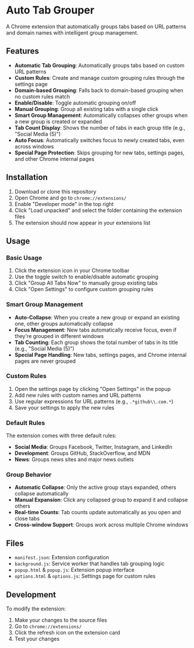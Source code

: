 # Auto Tab Grouper

A Chrome extension that automatically groups tabs based on URL patterns and domain names with intelligent group management.

## Features

- **Automatic Tab Grouping**: Automatically groups tabs based on custom URL patterns
- **Custom Rules**: Create and manage custom grouping rules through the settings page
- **Domain-based Grouping**: Falls back to domain-based grouping when no custom rules match
- **Enable/Disable**: Toggle automatic grouping on/off
- **Manual Grouping**: Group all existing tabs with a single click
- **Smart Group Management**: Automatically collapses other groups when a new group is created or expanded
- **Tab Count Display**: Shows the number of tabs in each group title (e.g., "Social Media (5)")
- **Auto Focus**: Automatically switches focus to newly created tabs, even across windows
- **Special Page Protection**: Skips grouping for new tabs, settings pages, and other Chrome internal pages

## Installation

1. Download or clone this repository
2. Open Chrome and go to `chrome://extensions/`
3. Enable "Developer mode" in the top right
4. Click "Load unpacked" and select the folder containing the extension files
5. The extension should now appear in your extensions list

## Usage

### Basic Usage

1. Click the extension icon in your Chrome toolbar
2. Use the toggle switch to enable/disable automatic grouping
3. Click "Group All Tabs Now" to manually group existing tabs
4. Click "Open Settings" to configure custom grouping rules

### Smart Group Management

- **Auto-Collapse**: When you create a new group or expand an existing one, other groups automatically collapse
- **Focus Management**: New tabs automatically receive focus, even if they're grouped in different windows
- **Tab Counting**: Each group shows the total number of tabs in its title (e.g., "Social Media (5)")
- **Special Page Handling**: New tabs, settings pages, and Chrome internal pages are never grouped

### Custom Rules

1. Open the settings page by clicking "Open Settings" in the popup
2. Add new rules with custom names and URL patterns
3. Use regular expressions for URL patterns (e.g., `.*github\\.com.*`)
4. Save your settings to apply the new rules

### Default Rules

The extension comes with three default rules:

- **Social Media**: Groups Facebook, Twitter, Instagram, and LinkedIn
- **Development**: Groups GitHub, StackOverflow, and MDN
- **News**: Groups news sites and major news outlets

### Group Behavior

- **Automatic Collapse**: Only the active group stays expanded, others collapse automatically
- **Manual Expansion**: Click any collapsed group to expand it and collapse others
- **Real-time Counts**: Tab counts update automatically as you open and close tabs
- **Cross-window Support**: Groups work across multiple Chrome windows

## Files

- `manifest.json`: Extension configuration
- `background.js`: Service worker that handles tab grouping logic
- `popup.html` & `popup.js`: Extension popup interface
- `options.html` & `options.js`: Settings page for custom rules



## Development

To modify the extension:

1. Make your changes to the source files
2. Go to `chrome://extensions/`
3. Click the refresh icon on the extension card
4. Test your changes

